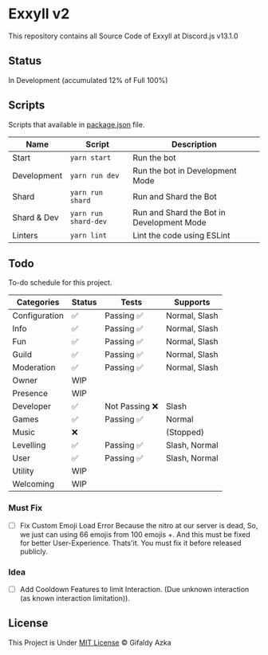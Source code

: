 # Exxyll v2

This repository contains all Source Code of Exxyll at Discord.js v13.1.0

## Status

In Development (accumulated 12% of Full 100%)

## Scripts

Scripts that available in [package.json](package.json) file.

| Name        | Script               | Description                               |
| ----------- | -------------------- | ----------------------------------------- |
| Start       | `yarn start`         | Run the bot                               |
| Development | `yarn run dev`       | Run the bot in Development Mode           |
| Shard       | `yarn run shard`     | Run and Shard the Bot                     |
| Shard & Dev | `yarn run shard-dev` | Run and Shard the Bot in Development Mode |
| Linters     | `yarn lint`          | Lint the code using ESLint                |

## Todo

To-do schedule for this project.

| Categories    | Status | Tests          | Supports      |
| ------------- | ------ | -------------- | ------------- |
| Configuration | ✅     | Passing ✅     | Normal, Slash |
| Info          | ✅     | Passing ✅     | Normal, Slash |
| Fun           | ✅     | Passing ✅     | Normal, Slash |
| Guild         | ✅     | Passing ✅     | Normal, Slash |
| Moderation    | ✅     | Passing ✅     | Normal, Slash |
| Owner         | WIP    |                |               |
| Presence      | WIP    |                |               |
| Developer     | ✅     | Not Passing ❌ | Slash         |
| Games         | ✅     | Passing ✅     | Normal        |
| Music         | ❌     |                | (Stopped)     |
| Levelling     | ✅     | Passing ✅     | Slash, Normal |
| User          | ✅     | Passing ✅     | Slash, Normal |
| Utility       | WIP    |                |               |
| Welcoming     | WIP    |                |               |

### Must Fix

- [ ] Fix Custom Emoji Load Error
      Because the nitro at our server is dead, So, we just can using 66 emojis from 100 emojis +.
      And this must be fixed for better User-Experience. Thats'it. You must fix it before released publicly.

### Idea

- [ ] Add Cooldown Features to limit Interaction. (Due unknown interaction (as known interaction limitation)).

## License

This Project is Under [MIT License](https://github.com/gifaldyazkaa/exxyll-rewrite-v13/blob/master/LICENSE) &copy; Gifaldy Azka
